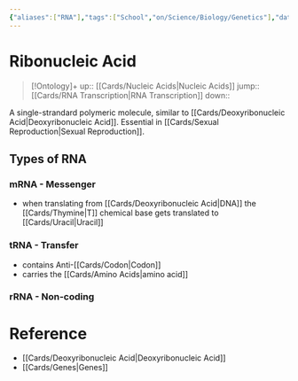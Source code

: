 ```yaml
---
{"aliases":["RNA"],"tags":["School","on/Science/Biology/Genetics"],"date created":"2022-03-07 Mon","edited":"2023-04-06 Thu","dg-publish":true,"permalink":"/cards/ribonucleic-acid/","dgPassFrontmatter":true}
---
```


# Ribonucleic Acid

> [!Ontology]+
> up:: [[Cards/Nucleic Acids\|Nucleic Acids]]
> jump:: [[Cards/RNA Transcription\|RNA Transcription]]
> down:: 

A single-strandard polymeric molecule, similar to [[Cards/Deoxyribonucleic Acid\|Deoxyribonucleic Acid]]. Essential in [[Cards/Sexual Reproduction\|Sexual Reproduction]].

## Types of RNA

### mRNA - **Messenger**
- when translating from [[Cards/Deoxyribonucleic Acid\|DNA]] the [[Cards/Thymine\|T]] chemical base gets translated to [[Cards/Uracil\|Uracil]]

### tRNA - **Transfer**
- contains Anti-[[Cards/Codon\|Codon]]
- carries the [[Cards/Amino Acids\|amino acid]]

### rRNA - **Non-coding**

# Reference
- [[Cards/Deoxyribonucleic Acid\|Deoxyribonucleic Acid]]
- [[Cards/Genes\|Genes]]
